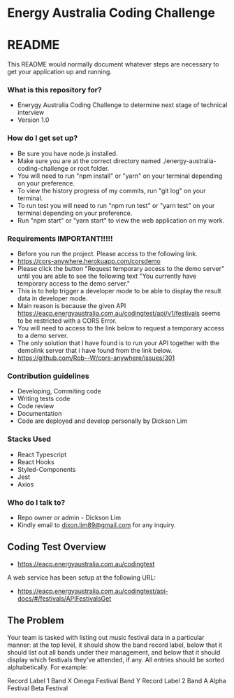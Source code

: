 # Energy Australia Coding Challenge

# README

This README would normally document whatever steps are necessary to get your application up and running.

### What is this repository for?

- Enerygy Australia Coding Challenge to determine next stage of technical interview
- Version 1.0

### How do I get set up?

- Be sure you have node.js installed.
- Make sure you are at the correct directory named ./energy-australia-coding-challenge or root folder.
- You will need to run "npm install" or "yarn" on your terminal depending on your preference.
- To view the history progress of my commits, run "git log" on your terminal.
- To run test you will need to run "npm run test" or "yarn test" on your terminal depending on your preference.
- Run "npm start" or "yarn start" to view the web application on my work.

### Requirements IMPORTANT!!!!!

- Before you run the project. Please access to the following link.
- https://cors-anywhere.herokuapp.com/corsdemo
- Please click the button "Request temporary access to the demo server" until you are able to see the following text "You currently have temporary access to the demo server."
- This is to help trigger a developer mode to be able to display the result data in developer mode.
- Main reason is because the given API https://eacp.energyaustralia.com.au/codingtest/api/v1/festivals seems to be restricted with a CORS Error.
- You will need to access to the link below to request a temporary access to a demo server.
- The only solution that I have found is to run your API together with the demolink server that i have found from the link below.
- https://github.com/Rob--W/cors-anywhere/issues/301

### Contribution guidelines

- Developing, Commiting code
- Writing tests code
- Code review
- Documentation
- Code are deployed and develop personally by Dickson Lim

### Stacks Used

- React Typescript
- React Hooks
- Styled-Components
- Jest
- Axios

### Who do I talk to?

- Repo owner or admin - Dickson Lim
- Kindly email to dixon.lim89@gmail.com for any inquiry.

## Coding Test Overview

- https://eacp.energyaustralia.com.au/codingtest

A web service has been setup at the following URL:

- https://eacp.energyaustralia.com.au/codingtest/api-docs/#/festivals/APIFestivalsGet

## The Problem

Your team is tasked with listing out music festival data in a particular manner: at the top level, it should show the band record label, below that it should list out all bands under their management, and below that it should display which festivals they've attended, if any. All entries should be sorted alphabetically.
For example:

Record Label 1
Band X
Omega Festival
Band Y
Record Label 2
Band A
Alpha Festival
Beta Festival
